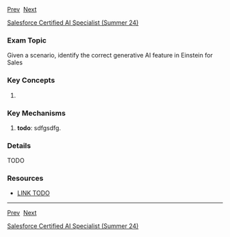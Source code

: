 <div>
  <span><a href="1.2.md">Prev</a></span>&nbsp;
  <span><a href="2.2.md">Next</a></span>
</div>

<span><a href="../README.md">Salesforce Certified AI Specialist (Summer 24)</a></h1>

### Exam Topic
Given a scenario, identify the correct generative AI feature in Einstein for Sales

### Key Concepts
1. []()

### Key Mechanisms
1. **todo**: sdfgsdfg.

### Details

TODO

### Resources
- [LINK TODO](URL)

<hr />

<div>
  <span><a href="1.2.md">Prev</a></span>&nbsp;
  <span><a href="2.2.md">Next</a></span>
</div>

<span><a href="../README.md">Salesforce Certified AI Specialist (Summer 24)</a></span>
